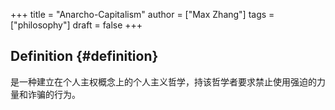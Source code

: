 +++
title = "Anarcho-Capitalism"
author = ["Max Zhang"]
tags = ["philosophy"]
draft = false
+++

## Definition {#definition}

是一种建立在个人主权概念上的个人主义哲学，持该哲学者要求禁止使用强迫的力量和诈骗的行为。
